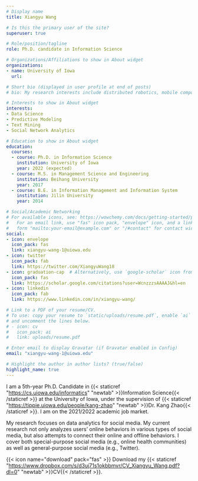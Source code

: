 ```yaml
---
# Display name
title: Xiangyu Wang

# Is this the primary user of the site?
superuser: true

# Role/position/tagline
role: Ph.D. candidate in Information Science

# Organizations/Affiliations to show in About widget
organizations:
- name: University of Iowa
  url: 

# Short bio (displayed in user profile at end of posts)
# bio: My research interests include distributed robotics, mobile computing and programmable matter.

# Interests to show in About widget
interests:
- Data Science
- Predictive Modeling
- Text Mining
- Social Network Analytics

# Education to show in About widget
education:
  courses:
  - course: Ph.D. in Information Science
    institution: University of Iowa
    year: 2022 (expected)
  - course: M.S. in Management Science and Engineering
    institution: Beihang University
    year: 2017
  - course: B.E. in Information Management and Information System
    institution: Jilin University
    year: 2014

# Social/Academic Networking
# For available icons, see: https://wowchemy.com/docs/getting-started/page-builder/#icons
#   For an email link, use "fas" icon pack, "envelope" icon, and a link in the
#   form "mailto:your-email@example.com" or "/#contact" for contact widget.
social:
- icon: envelope
  icon_pack: fas
  link: xiangyu-wang-1@uiowa.edu
- icon: twitter
  icon_pack: fab
  link: https://twitter.com/XiangyuWang18
- icon: graduation-cap  # Alternatively, use `google-scholar` icon from `ai` icon pack
  icon_pack: fas
  link: https://scholar.google.com/citations?user=WcnzzzsAAAAJ&hl=en
- icon: linkedin
  icon_pack: fab
  link: https://www.linkedin.com/in/xiangyu-wang/

# Link to a PDF of your resume/CV.
# To use: copy your resume to `static/uploads/resume.pdf`, enable `ai` icons in `params.toml`, 
# and uncomment the lines below.
# - icon: cv
#   icon_pack: ai
#   link: uploads/resume.pdf

# Enter email to display Gravatar (if Gravatar enabled in Config)
email: "xiangyu-wang-1@uiowa.edu"

# Highlight the author in author lists? (true/false)
highlight_name: true
---
```


I am a 5th-year Ph.D. Candidate in {{< staticref "https://cs.uiowa.edu/informatics" "newtab" >}}Information Science{{< /staticref >}} at the University of Iowa, under the supervision of {{< staticref "https://tippie.uiowa.edu/people/kang-zhao" "newtab" >}}Dr. Kang Zhao{{< /staticref >}}. I am on the 2021/2022 academic job market.

My research focuses on data analytics for social media. My current research not only analyzes users’ online behaviors in various types of social media, but also attempts to connect their online and offline behaviors. I cover both special-purpose social media (e.g., online health communities) as well as general-purpose social media (e.g., Twitter).

{{< icon name="download" pack="fas" >}} Download my {{< staticref "https://www.dropbox.com/s/d3uj71s1okbbmvr/CV_Xiangyu_Wang.pdf?dl=0" "newtab" >}}CV{{< /staticref >}}.
